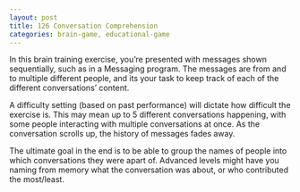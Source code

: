 ```yaml
---
layout: post
title: 126 Conversation Comprehension
categories: brain-game, educational-game
---
```

In this brain training exercise, you’re presented with messages shown sequentially, such as in a Messaging program.  The messages are from and to multiple different people, and its your task to keep track of each of the different conversations’ content. 

A difficulty setting (based on past performance) will dictate how difficult the exercise is.  This may mean up to 5 different conversations happening, with some people interacting with multiple conversations at once. As the conversation scrolls up, the history of messages fades away.

The ultimate goal in the end is to be able to group the names of people into which conversations they were apart of. Advanced levels might have you naming from memory what the conversation was about, or who contributed the most/least.
